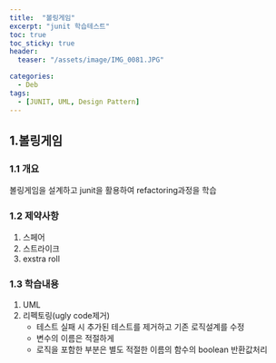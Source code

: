 ```yaml
---
title:  "볼링게임"
excerpt: "junit 학습테스트"
toc: true
toc_sticky: true
header:
  teaser: "/assets/image/IMG_0081.JPG"

categories:
  - Deb
tags:
  - [JUNIT, UML, Design Pattern]
---
```


## 1.볼링게임

### 1.1 개요
볼링게임을 설계하고 junit을 활용하여 refactoring과정을 학습

### 1.2 제약사항
1. 스페어
2. 스트라이크
3. exstra roll

### 1.3 학습내용
1. UML
2. 리펙토링(ugly code제거)
	- 테스트 실패 시 추가된 테스트를 제거하고 기존 로직설계를 수정
	- 변수의 이름은 적절하게
	- 로직을 포함한 부분은 별도 적절한 이름의 함수의 boolean 반환값처리
